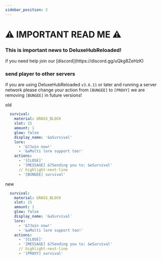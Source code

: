 ```yaml
---
sidebar_position: 2
---
```


# ⚠️ IMPORTANT READ ME ⚠️
<h3 class="subtitle-gray">This is important news to DeluxeHubReloaded!</h3>
if you need help join our [discord](https://discord.gg/uQkg8ZeHzK)

### send player to other servers
if you are using DeluxeHubReloaded `v3.6.11` or later and running a server network please change your action from `[BUNGEE]` to `[PROXY]` we are removing `[BUNGEE]` in future versions!

old
```yml title="/DeluxeHubReloaded/menus/serverselector.yml"
  survival:
    material: GRASS_BLOCK
    slot: 15
    amount: 1
    glow: false
    display_name: '&aSurvival'
    lore:
      - '&7Join now!'
      - '&aMulti lore support too!'
    actions:
      - '[CLOSE]'
      - '[MESSAGE] &7Sending you to: &eSurvival'
      // highlight-next-line
      - '[BUNGEE] survival'
```


new
```yml title="/DeluxeHubReloaded/menus/serverselector.yml"
  survival:
    material: GRASS_BLOCK
    slot: 15
    amount: 1
    glow: false
    display_name: '&aSurvival'
    lore:
      - '&7Join now!'
      - '&aMulti lore support too!'
    actions:
      - '[CLOSE]'
      - '[MESSAGE] &7Sending you to: &eSurvival'
      // highlight-next-line
      - '[PROXY] survival'
```